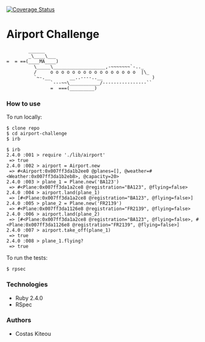[![Coverage Status](https://coveralls.io/repos/github/ckiteou/airport-challenge2/badge.svg?branch=master)](https://coveralls.io/github/ckiteou/airport-challenge2?branch=master)

Airport Challenge
=================

```
        ______
        _\____\___
=  = ==(____MA____)
          \_____\___________________,-~~~~~~~`-.._
          /     o o o o o o o o o o o o o o o o  |\_
          `~-.__       __..----..__                  )
                `---~~\___________/----------------``
                =  ===(_________)

```
### How to use

To run locally:
```
$ clone repo
$ cd airport-challenge
$ irb

```

```
$ irb
2.4.0 :001 > require './lib/airport'
 => true
2.4.0 :002 > airport = Airport.new
 => #<Airport:0x007ff3da1b2ee0 @planes=[], @weather=#<Weather:0x007ff3da1b2eb8>, @capacity=20>
2.4.0 :003 > plane_1 = Plane.new('BA123')
 => #<Plane:0x007ff3da1a2ce8 @registration="BA123", @flying=false>
2.4.0 :004 > airport.land(plane_1)
 => [#<Plane:0x007ff3da1a2ce8 @registration="BA123", @flying=false>]
2.4.0 :005 > plane_2 = Plane.new('FR2139')
 => #<Plane:0x007ff3da1126e8 @registration="FR2139", @flying=false>
2.4.0 :006 > airport.land(plane_2)
 => [#<Plane:0x007ff3da1a2ce8 @registration="BA123", @flying=false>, #<Plane:0x007ff3da1126e8 @registration="FR2139", @flying=false>]
2.4.0 :007 > airport.take_off(plane_1)
 => true
2.4.0 :008 > plane_1.flying?
 => true
```

To run the tests:
```
$ rpsec
```

### Technologies
- Ruby 2.4.0
- RSpec


### Authors
- Costas Kiteou
